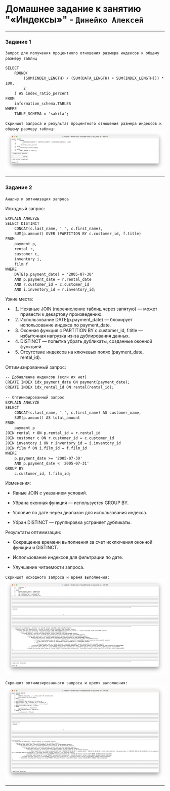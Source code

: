 # Домашнее задание к занятию "«Индексы»" - `Динейко Алексей`

---

### Задание 1

`Запрос для получения процентного отношения размера индексов к общему размеру таблиц`

```
SELECT 
    ROUND(
        (SUM(INDEX_LENGTH) / (SUM(DATA_LENGTH) + SUM(INDEX_LENGTH))) * 100, 
        2
    ) AS index_ratio_percent
FROM 
    information_schema.TABLES 
WHERE 
    TABLE_SCHEMA = 'sakila';
```

`Скриншот запроса и результат процентного отношения размера индексов к общему размеру таблиц:`
![Скриншот-1](https://github.com/Neoju5t/Index/blob/8f587b7e62134bcffdf97ebe3ce55d32fc53b632/img/%D0%A1%D0%BD%D0%B8%D0%BC%D0%BE%D0%BA%20%D1%8D%D0%BA%D1%80%D0%B0%D0%BD%D0%B0%202025-05-24%20%D0%B2%2015.16.35.png)

---

### Задание 2

`Анализ и оптимизация запроса`

Исходный запрос:

```
EXPLAIN ANALYZE
SELECT DISTINCT 
    CONCAT(c.last_name, ' ', c.first_name), 
    SUM(p.amount) OVER (PARTITION BY c.customer_id, f.title)
FROM 
    payment p, 
    rental r, 
    customer c, 
    inventory i, 
    film f
WHERE 
    DATE(p.payment_date) = '2005-07-30' 
    AND p.payment_date = r.rental_date 
    AND r.customer_id = c.customer_id 
    AND i.inventory_id = r.inventory_id;
 ```
   
Узкие места:
- 1. Неявные JOIN (перечисление таблиц через запятую) — может привести к декартову произведению.

- 2. Использование DATE(p.payment_date) — блокирует использование индекса по payment_date.

- 3. Оконная функция с PARTITION BY c.customer_id, f.title — избыточная нагрузка из-за дублирования данных.

- 4. DISTINCT — попытка убрать дубликаты, созданные оконной функцией.

- 5. Отсутствие индексов на ключевых полях (payment_date, rental_id).

Оптимизированный запрос:

```
-- Добавление индексов (если их нет)
CREATE INDEX idx_payment_date ON payment(payment_date);
CREATE INDEX idx_rental_id ON rental(rental_id);

-- Оптимизированный запрос
EXPLAIN ANALYZE
SELECT 
    CONCAT(c.last_name, ' ', c.first_name) AS customer_name,
    SUM(p.amount) AS total_amount
FROM 
    payment p
JOIN rental r ON p.rental_id = r.rental_id
JOIN customer c ON r.customer_id = c.customer_id
JOIN inventory i ON r.inventory_id = i.inventory_id
JOIN film f ON i.film_id = f.film_id
WHERE 
    p.payment_date >= '2005-07-30' 
    AND p.payment_date < '2005-07-31'
GROUP BY 
    c.customer_id, f.film_id;
```

Изменения:

- Явные JOIN с указанием условий.

- Убрана оконная функция — используется GROUP BY.

- Условие по дате через диапазон для использования индекса.

- Убран DISTINCT — группировка устраняет дубликаты.

Результаты оптимизации:

- Сокращение времени выполнения за счет исключения оконной функции и DISTINCT.

- Использование индексов для фильтрации по дате.

- Улучшение читаемости запроса.


`Скриншот исходного запроса и время выполнения:`
![Скриншот-2](https://github.com/Neoju5t/Index/blob/8f587b7e62134bcffdf97ebe3ce55d32fc53b632/img/%D0%A1%D0%BD%D0%B8%D0%BC%D0%BE%D0%BA%20%D1%8D%D0%BA%D1%80%D0%B0%D0%BD%D0%B0%202025-05-24%20%D0%B2%2015.59.29.png)

`Скриншот оптимизированного запроса и время выполнения:`
![Скриншот-3](https://github.com/Neoju5t/Index/blob/8f587b7e62134bcffdf97ebe3ce55d32fc53b632/img/%D0%A1%D0%BD%D0%B8%D0%BC%D0%BE%D0%BA%20%D1%8D%D0%BA%D1%80%D0%B0%D0%BD%D0%B0%202025-05-24%20%D0%B2%2015.58.46.png)

---
